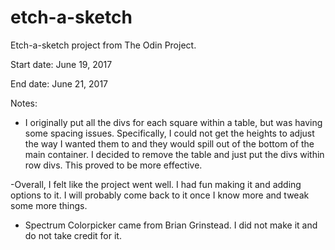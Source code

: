 # etch-a-sketch

Etch-a-sketch project from The Odin Project.

Start date: June 19, 2017

End date: June 21, 2017

Notes: 
- I originally put all the divs for each square within a table, but was having some spacing issues.  Specifically, I could not get the heights to adjust the way I wanted them to and they would spill out of the bottom of the main container.  I decided to remove the table and just put the divs within row divs. This proved to be more effective.

-Overall, I felt like the project went well.  I had fun making it and adding options to it.  I will probably come back to it once I know more and tweak some more things.


- Spectrum Colorpicker came from Brian Grinstead.  I did not make it and do not take credit for it. 

